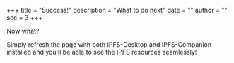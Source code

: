+++
title = "Success!"
description = "What to do next"
date = ""
author = ""
sec = 3
+++

Now what?

Simply refresh the page with both IPFS-Desktop and IPFS-Companion installed and you'll be able to see the IPFS resources seamlessly!